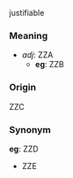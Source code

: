 justifiable
### Meaning
+ _adj_: ZZA
    + __eg__: ZZB

### Origin

ZZC

### Synonym

__eg__: ZZD

+ ZZE


